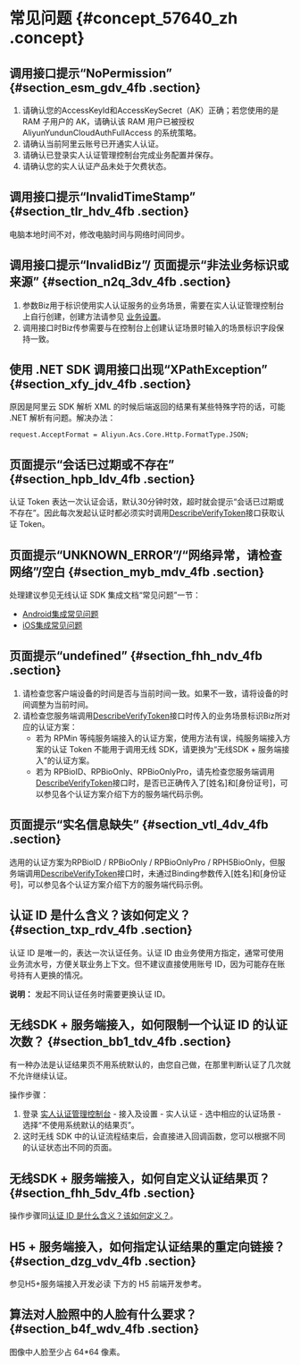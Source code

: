# 常见问题 {#concept_57640_zh .concept}

## 调用接口提示“NoPermission” {#section_esm_gdv_4fb .section}

1.  请确认您的AccessKeyId和AccessKeySecret（AK）正确；若您使用的是 RAM 子用户的 AK，请确认该 RAM 用户已被授权 AliyunYundunCloudAuthFullAccess 的系统策略。
2.  请确认当前阿里云账号已开通实人认证。
3.  请确认已登录实人认证管理控制台完成业务配置并保存。
4.  请确认您的实人认证产品未处于欠费状态。

## 调用接口提示“InvalidTimeStamp” {#section_tlr_hdv_4fb .section}

电脑本地时间不对，修改电脑时间与网络时间同步。

## 调用接口提示“InvalidBiz”/ 页面提示“非法业务标识或来源” {#section_n2q_3dv_4fb .section}

1.  参数Biz用于标识使用实人认证服务的业务场景，需要在实人认证管理控制台上自行创建，创建方法请参见 [业务设置](../../../../cn.zh-CN/快速入门/旧文档（隐藏）/业务设置.md#)。
2.  调用接口时Biz传参需要与在控制台上创建认证场景时输入的场景标识字段保持一致。

## 使用 .NET SDK 调用接口出现“XPathException” {#section_xfy_jdv_4fb .section}

原因是阿里云 SDK 解析 XML 的时候后端返回的结果有某些特殊字符的话，可能 .NET 解析有问题。解决办法：

``` {#codeblock_7he_kfj_znr}
request.AcceptFormat = Aliyun.Acs.Core.Http.FormatType.JSON;
```

## 页面提示“会话已过期或不存在” {#section_hpb_ldv_4fb .section}

认证 Token 表达一次认证会话，默认30分钟时效，超时就会提示“会话已过期或不存在”。因此每次发起认证时都必须实时调用[DescribeVerifyToken](../../../../cn.zh-CN/实人认证/集成指南/服务端接入/发起认证请求.md#)接口获取认证 Token。

## 页面提示“UNKNOWN\_ERROR”/“网络异常，请检查网络”/空白 {#section_myb_mdv_4fb .section}

处理建议参见无线认证 SDK 集成文档“常见问题”一节：

-   [Android集成常见问题](../../../../cn.zh-CN/实人认证/集成指南/无线SDK接入/Android集成.md#section_zt8_umt_4m6)
-   [iOS集成常见问题](../../../../cn.zh-CN/实人认证/集成指南/无线SDK接入/iOS集成.md#section_jaw_7io_ww2)

## 页面提示“undefined” {#section_fhh_ndv_4fb .section}

1.  请检查您客户端设备的时间是否与当前时间一致。如果不一致，请将设备的时间调整为当前时间。
2.  请检查您服务端调用[DescribeVerifyToken](../../../../cn.zh-CN/实人认证/集成指南/服务端接入/发起认证请求.md#)接口时传入的业务场景标识Biz所对应的认证方案：
    -   若为 RPMin 等纯服务端接入的认证方案，使用方法有误，纯服务端接入方案的认证 Token 不能用于调用无线 SDK，请更换为“无线SDK + 服务端接入”的认证方案。
    -   若为 RPBioID、RPBioOnly、RPBioOnlyPro，请先检查您服务端调用[DescribeVerifyToken](../../../../cn.zh-CN/实人认证/集成指南/服务端接入/发起认证请求.md#)接口时，是否已正确传入了\[姓名\]和\[身份证号\]，可以参见各个认证方案介绍下方的服务端代码示例。

## 页面提示“实名信息缺失” {#section_vtl_4dv_4fb .section}

选用的认证方案为RPBioID / RPBioOnly / RPBioOnlyPro / RPH5BioOnly，但服务端调用[DescribeVerifyToken](../../../../cn.zh-CN/实人认证/集成指南/服务端接入/发起认证请求.md#)接口时，未通过Binding参数传入\[姓名\]和\[身份证号\]，可以参见各个认证方案介绍下方的服务端代码示例。

## 认证 ID 是什么含义？该如何定义？ {#section_txp_rdv_4fb .section}

认证 ID 是唯一的，表达一次认证任务。认证 ID 由业务使用方指定，通常可使用业务流水号，方便关联业务上下文。但不建议直接使用账号 ID，因为可能存在账号持有人更换的情况。

**说明：** 发起不同认证任务时需要更换认证 ID。

## 无线SDK + 服务端接入，如何限制一个认证 ID 的认证次数？ {#section_bb1_tdv_4fb .section}

有一种办法是认证结果页不用系统默认的，由您自己做，在那里判断认证了几次就不允许继续认证。

操作步骤：

1.  登录 [实人认证管理控制台](https://yundun.console.aliyun.com/?p=cloudauth) - 接入及设置 - 实人认证 - 选中相应的认证场景 - 选择“不使用系统默认的结果页”。
2.  这时无线 SDK 中的认证流程结束后，会直接进入回调函数，您可以根据不同的认证状态出不同的页面。

## 无线SDK + 服务端接入，如何自定义认证结果页？ {#section_fhh_5dv_4fb .section}

操作步骤同[认证 ID 是什么含义？该如何定义？](#)。

## H5 + 服务端接入，如何指定认证结果的重定向链接？ {#section_dzg_vdv_4fb .section}

参见H5+服务端接入开发必读 下方的 H5 前端开发参考。

## 算法对人脸照中的人脸有什么要求？ {#section_b4f_wdv_4fb .section}

图像中人脸至少占 64\*64 像素。

